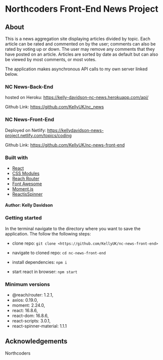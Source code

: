 # Northcoders Front-End News Project

## About

This is a news aggregation site displaying articles divided by topic. Each article can be rated and commented on by the user; comments can also be rated by voting up or down. The user may remove any comments that they have posted on an article. Articles are sorted by date as default but can also be viewed by most comments, or most votes.

The application makes asynchronous API calls to my own server linked below.

### NC News-Back-End

hosted on Heroku: <https://kelly-davidson-nc-news.herokuapp.com/api/>

Github Link: <https://github.com/KellyUK/nc_news>

### NC News-Front-End

Deployed on Netlify: <https://kellydavidson-news-project.netlify.com/topics/coding>

Github Link: <https://github.com/KellyUK/nc-news-front-end>

### Built with

- [React](https://reactjs.org/)
- [CSS Modules](https://github.com/css-modules/css-modules)
- [Reach Router](https://reach.tech/router)
- [Font Awesome](https://fontawesome.com/start)
- [Moment.js](https://momentjs.com/)
- [ReactjsSpinner](https://reactjsexample.com/a-flashy-material-design-inspired-spinner-using-purely-css/)

#### Author: Kelly Davidson

### Getting started

In the terminal navigate to the directory where you want to save the application. The follow the following steps:

- clone repo: `git clone <https://github.com/KellyUK/nc-news-front-end>`

- navigate to cloned repo: `cd nc-news-front-end`

- install dependencies: `npm i`

- start react in browser: `npm start`

### Minimum versions

- @reach/router: 1.2.1,
- axios: 0.19.0,
- moment: 2.24.0,
- react: 16.8.6,
- react-dom: 16.8.6,
- react-scripts: 3.0.1,
- react-spinner-material: 1.1.1

## Acknowledgements

Northcoders
